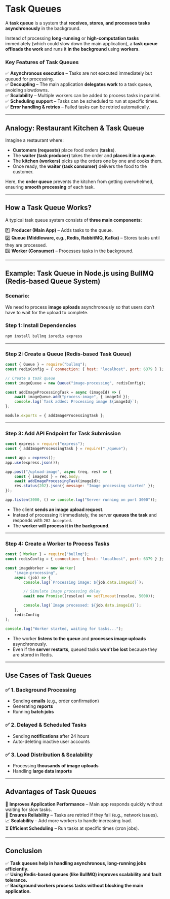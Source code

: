 # **Task Queues**

A **task queue** is a system that **receives, stores, and processes tasks asynchronously** in the background.

Instead of processing **long-running** or **high-computation tasks** immediately (which could slow down the main application), a **task queue offloads the work** and runs it **in the background** using **workers**.

### **Key Features of Task Queues**

✅ **Asynchronous execution** – Tasks are not executed immediately but queued for processing.  
✅ **Decoupling** – The main application **delegates work** to a task queue, avoiding slowdowns.  
✅ **Scalability** – Multiple workers can be added to process tasks in parallel.  
✅ **Scheduling support** – Tasks can be scheduled to run at specific times.  
✅ **Error handling & retries** – Failed tasks can be retried automatically.

---

## **Analogy: Restaurant Kitchen & Task Queue**

Imagine a restaurant where:

-   **Customers (requests)** place food orders (**tasks**).
-   The **waiter (task producer)** takes the order and **places it in a queue**.
-   The **kitchen (workers)** picks up the orders one by one and cooks them.
-   Once ready, the **waiter (task consumer)** delivers the food to the customer.

Here, the **order queue** prevents the kitchen from getting overwhelmed, ensuring **smooth processing** of each task.

---

## **How a Task Queue Works?**

A typical task queue system consists of **three main components**:

1️⃣ **Producer (Main App)** – Adds tasks to the queue.  
2️⃣ **Queue (Middleware, e.g., Redis, RabbitMQ, Kafka)** – Stores tasks until they are processed.  
3️⃣ **Worker (Consumer)** – Processes tasks in the background.

---

## **Example: Task Queue in Node.js using BullMQ (Redis-based Queue System)**

### **Scenario:**

We need to process **image uploads** asynchronously so that users don’t have to wait for the upload to complete.

### **Step 1: Install Dependencies**

```sh
npm install bullmq ioredis express
```

---

### **Step 2: Create a Queue (Redis-based Task Queue)**

```javascript
const { Queue } = require("bullmq");
const redisConfig = { connection: { host: "localhost", port: 6379 } };

// Create a task queue
const imageQueue = new Queue("image-processing", redisConfig);

const addImageProcessingTask = async (imageId) => {
    await imageQueue.add("process-image", { imageId });
    console.log(`Task added: Processing image ${imageId}`);
};

module.exports = { addImageProcessingTask };
```

---

### **Step 3: Add API Endpoint for Task Submission**

```javascript
const express = require("express");
const { addImageProcessingTask } = require("./queue");

const app = express();
app.use(express.json());

app.post("/upload-image", async (req, res) => {
    const { imageId } = req.body;
    await addImageProcessingTask(imageId);
    res.status(202).json({ message: "Image processing started" });
});

app.listen(3000, () => console.log("Server running on port 3000"));
```

-   The client **sends an image upload request**.
-   Instead of processing it immediately, the server **queues the task** and responds with `202 Accepted`.
-   The **worker will process it in the background**.

---

### **Step 4: Create a Worker to Process Tasks**

```javascript
const { Worker } = require("bullmq");
const redisConfig = { connection: { host: "localhost", port: 6379 } };

const imageWorker = new Worker(
    "image-processing",
    async (job) => {
        console.log(`Processing image: ${job.data.imageId}`);

        // Simulate image processing delay
        await new Promise((resolve) => setTimeout(resolve, 5000));

        console.log(`Image processed: ${job.data.imageId}`);
    },
    redisConfig
);

console.log("Worker started, waiting for tasks...");
```

-   The worker **listens to the queue** and **processes image uploads** asynchronously.
-   Even if the **server restarts**, queued tasks **won’t be lost** because they are stored in Redis.

---

## **Use Cases of Task Queues**

### ✅ **1. Background Processing**

-   Sending **emails** (e.g., order confirmation)
-   Generating **reports**
-   Running **batch jobs**

### ✅ **2. Delayed & Scheduled Tasks**

-   Sending **notifications** after 24 hours
-   Auto-deleting inactive user accounts

### ✅ **3. Load Distribution & Scalability**

-   Processing **thousands of image uploads**
-   Handling **large data imports**

---

## **Advantages of Task Queues**

🚀 **Improves Application Performance** – Main app responds quickly without waiting for slow tasks.  
🔄 **Ensures Reliability** – Tasks are retried if they fail (e.g., network issues).  
📈 **Scalability** – Add more workers to handle increasing load.  
⏳ **Efficient Scheduling** – Run tasks at specific times (cron jobs).

---

## **Conclusion**

✅ **Task queues help in handling asynchronous, long-running jobs efficiently.**  
✅ **Using Redis-based queues (like BullMQ) improves scalability and fault tolerance.**  
✅ **Background workers process tasks without blocking the main application.**
